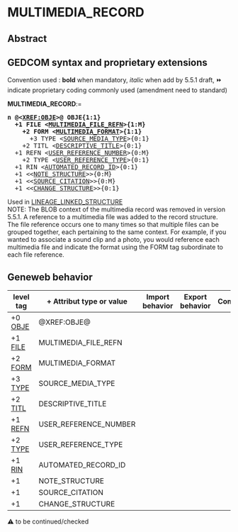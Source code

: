 ﻿# MULTIMEDIA_RECORD
## Abstract


## GEDCOM syntax and proprietary extensions
Convention used : **bold** when mandatory, _italic_ when add by 5.5.1 draft, &#x23E9; indicate proprietary coding commonly used (amendment need to standard)<br />

**MULTIMEDIA_RECORD**:=
<pre>
<b>n @&lt;<a href=Ged.XREF_OBJE.md>XREF:OBJE</a>&gt;@ OBJE{1:1}</b>
<b>  +1 FILE &lt;<a href=Ged.MULTIMEDIA_FILE_REFN.md>MULTIMEDIA_FILE_REFN</a>&gt;{1:M}</b>
<b>    +2 FORM &lt;<a href=Ged.MULTIMEDIA_FORMAT.md>MULTIMEDIA_FORMAT</a>&gt;{1:1}</b>
      +3 TYPE &lt;<a href=Ged.SOURCE_MEDIA_TYPE.md>SOURCE_MEDIA_TYPE</a>&gt;{0:1}
    +2 TITL &lt;<a href=Ged.DESCRIPTIVE_TITLE.md>DESCRIPTIVE_TITLE</a>&gt;{0:1}
  +1 REFN &lt;<a href=Ged.USER_REFERENCE_NUMBER.md>USER_REFERENCE_NUMBER</a>&gt;{0:M}
    +2 TYPE &lt;<a href=Ged.USER_REFERENCE_TYPE.md>USER_REFERENCE_TYPE</a>&gt;{0:1}
  +1 RIN &lt;<a href=Ged.AUTOMATED_RECORD_ID.md>AUTOMATED_RECORD_ID</a>&gt;{0:1}
  +1 &lt;&lt;<a href=Ged.NOTE_STRUCTURE.md>NOTE_STRUCTURE</a>&gt;&gt;{0:M}
  +1 &lt;&lt;<a href=Ged.SOURCE_CITATION.md>SOURCE_CITATION</a>&gt;&gt;{0:M}
  +1 &lt;&lt;<a href=Ged.CHANGE_STRUCTURE.md>CHANGE_STRUCTURE</a>&gt;&gt;{0:1}
</pre>
Used in <a href=Ged.LINEAGE_LINKED_STRUCTURE.md>LINEAGE_LINKED_STRUCTURE</a><br />
NOTE: The BLOB context of the multimedia record was removed in version 5.5.1. A reference to a multimedia
file was added to the record structure.  The file reference occurs one to many times so that multiple files
can be grouped together, each pertaining to the same context. For example, if you wanted to associate a
sound clip and a photo, you would reference each multimedia file and indicate the format using the
FORM tag subordinate to each file reference.
## Geneweb behavior

level tag  | + Attribut type or value | Import behavior | Export behavior  | Comment 
---------- | ------------- | :---------------: | :-----------------:| -----------
+0 <a href=Ged.GLOSSARY.md#obje>OBJE</a> | @XREF:OBJE@ | | |
+1 <a href=Ged.GLOSSARY.md#file>FILE</a> | MULTIMEDIA_FILE_REFN | | |
+2 <a href=Ged.GLOSSARY.md#form>FORM</a> | MULTIMEDIA_FORMAT | | |
+3 <a href=Ged.GLOSSARY.md#type>TYPE</a> | SOURCE_MEDIA_TYPE | | |
+2 <a href=Ged.GLOSSARY.md#titl>TITL</a> | DESCRIPTIVE_TITLE | | |
+1 <a href=Ged.GLOSSARY.md#refn>REFN</a> | USER_REFERENCE_NUMBER | | |
+2 <a href=Ged.GLOSSARY.md#type>TYPE</a> | USER_REFERENCE_TYPE | | |
+1 <a href=Ged.GLOSSARY.md#rin>RIN</a> | AUTOMATED_RECORD_ID | | |
+1  | NOTE_STRUCTURE | | |
+1  | SOURCE_CITATION | | |
+1  | CHANGE_STRUCTURE | | |

:warning: to be continued/checked

